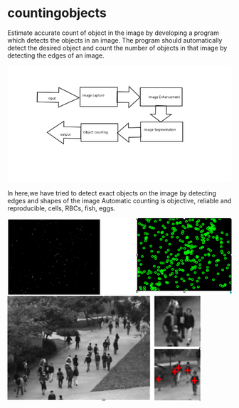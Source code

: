# countingobjects

Estimate accurate count of object in the image by developing a program which detects the objects in an image. The program should automatically detect the desired object and count the number of objects in that image by detecting the edges of an image. 

![](image/architecture.png)

In here,we have tried to detect exact objects on the image by detecting edges and shapes of the image 
Automatic counting is objective, reliable and reproducible, cells, RBCs, fish, eggs.

![](image/first.png)
![](image/second.png)
